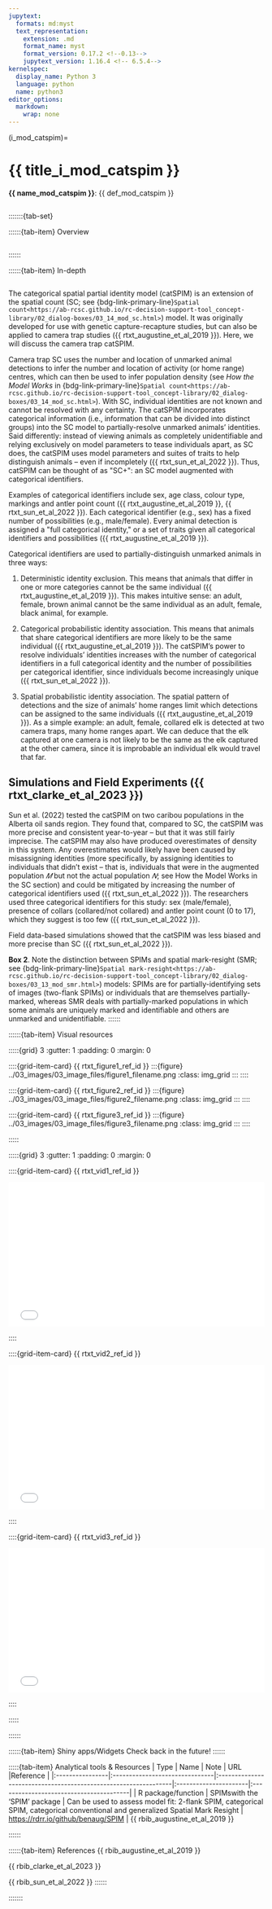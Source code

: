 ```yaml
---
jupytext:
  formats: md:myst
  text_representation:
    extension: .md
    format_name: myst
    format_version: 0.17.2 <!--0.13-->
    jupytext_version: 1.16.4 <!-- 6.5.4-->
kernelspec:
  display_name: Python 3
  language: python
  name: python3
editor_options:
  markdown:
    wrap: none
---
```

(i_mod_catspim)=
# {{ title_i_mod_catspim }}

<!--
:::{hint}
replace me with text
:::
-->

**{{ name_mod_catspim }}**: {{ def_mod_catspim }}
```{include} pro_con_assump/mod_catspim_apc.md
```

:::::::{tab-set}

::::::{tab-item} Overview
```{include} include/00_coming_soon.md
```
::::::

::::::{tab-item} In-depth
```{include} include/note_adapted_clarke_et_al_2023.md
```

The categorical spatial partial identity model (catSPIM) is an extension of the spatial count (SC; see {bdg-link-primary-line}`Spatial count<https://ab-rcsc.github.io/rc-decision-support-tool_concept-library/02_dialog-boxes/03_14_mod_sc.html>`) model. It was originally developed for use with genetic capture-recapture studies, but can also be applied to camera trap studies ({{ rtxt_augustine_et_al_2019 }}). Here, we will discuss the camera trap catSPIM.

Camera trap SC uses the number and location of unmarked animal detections to infer the number and location of activity (or home range) centres, which can then be used to infer population density (see *How the Model Works* in {bdg-link-primary-line}`Spatial count<https://ab-rcsc.github.io/rc-decision-support-tool_concept-library/02_dialog-boxes/03_14_mod_sc.html>`). With SC, individual identities are not known and cannot be resolved with any certainty. The catSPIM incorporates categorical information (i.e., information that can be divided into distinct groups) into the SC model to partially-resolve unmarked animals’ identities. Said differently: instead of viewing animals as completely unidentifiable and relying exclusively on model parameters to tease individuals apart, as SC does, the catSPIM uses model parameters and suites of traits to help distinguish animals – even if incompletely ({{ rtxt_sun_et_al_2022 }}). Thus, catSPIM can be thought of as "SC+": an SC model augmented with categorical identifiers.

Examples of categorical identifiers include sex, age class, colour type, markings and antler point count ({{ rtxt_augustine_et_al_2019 }}, {{ rtxt_sun_et_al_2022 }}). Each categorical identifier (e.g., sex) has a fixed number of possibilities (e.g., male/female). Every animal detection is assigned a "full categorical identity," or a set of traits given all categorical identifiers and possibilities ({{ rtxt_augustine_et_al_2019 }}).

Categorical identifiers are used to partially-distinguish unmarked animals in three ways:

1) Deterministic identity exclusion. This means that animals that differ in one or more categories cannot be the same individual ({{ rtxt_augustine_et_al_2019 }}). This makes intuitive sense: an adult, female, brown animal cannot be the same individual as an adult, female, black animal, for example.

2) Categorical probabilistic identity association. This means that animals that share categorical identifiers are more likely to be the same individual ({{ rtxt_augustine_et_al_2019 }}). The catSPIM’s power to resolve individuals’ identities increases with the number of categorical identifiers in a full categorical identity and the number of possibilities per categorical identifier, since individuals become increasingly unique ({{ rtxt_sun_et_al_2022 }}).
3) Spatial probabilistic identity association. The spatial pattern of detections and the size of animals’ home ranges limit which detections can be assigned to the same individuals ({{ rtxt_augustine_et_al_2019 }}). As a simple example: an adult, female, collared elk is detected at two camera traps, many home ranges apart. We can deduce that the elk captured at one camera is not likely to be the same as the elk captured at the other camera, since it is improbable an individual elk would travel that far.

## Simulations and Field Experiments ({{ rtxt_clarke_et_al_2023 }})

Sun et al. (2022) tested the catSPIM on two caribou populations in the Alberta oil sands region. They found that, compared to SC, the catSPIM was more precise and consistent year-to-year – but that it was still fairly imprecise. The catSPIM may also have produced overestimates of density in this system. Any overestimates would likely have been caused by misassigning identities (more specifically, by assigning identities to individuals that didn’t exist – that is, individuals that were in the augmented population *𝑀* but not the actual population *𝑁*; see How the Model Works in the SC section) and could be mitigated by increasing the number of categorical identifiers used ({{ rtxt_sun_et_al_2022 }}). The researchers used three categorical identifiers for this study: sex (male/female), presence of collars (collared/not collared) and antler point count (0 to 17), which they suggest is too few ({{ rtxt_sun_et_al_2022 }}).

Field data-based simulations showed that the catSPIM was less biased and more precise than SC ({{ rtxt_sun_et_al_2022 }}).

**Box 2**. Note the distinction between SPIMs and spatial mark-resight (SMR; see {bdg-link-primary-line}`Spatial mark-resight<https://ab-rcsc.github.io/rc-decision-support-tool_concept-library/02_dialog-boxes/03_13_mod_smr.html>`) models: SPIMs are for partially-identifying sets of images (two-flank SPIMs) or individuals that are themselves partially-marked, whereas SMR deals with partially-marked populations in which some animals are uniquely marked and identifiable and others are unmarked and unidentifiable.
::::::

::::::{tab-item} Visual resources

:::::{grid} 3
:gutter: 1
:padding: 0
:margin: 0

::::{grid-item-card} {{ rtxt_figure1_ref_id }}
:::{figure} ../03_images/03_image_files/figure1_filename.png
:class: img_grid
:::
::::

::::{grid-item-card} {{ rtxt_figure2_ref_id }}
:::{figure} ../03_images/03_image_files/figure2_filename.png
:class: img_grid
:::
::::

::::{grid-item-card} {{ rtxt_figure3_ref_id }}
:::{figure} ../03_images/03_image_files/figure3_filename.png
:class: img_grid
:::
::::

:::::

:::::{grid} 3
:gutter: 1
:padding: 0
:margin: 0

::::{grid-item-card} {{ rtxt_vid1_ref_id }}
<div><div style="position:relative;padding-top:56.25%;"><iframe src="vid1_url" loading="lazy" frameborder="0" allowfullscreen style="position:absolute;top:0;left:0;width:100%;height:100%;"></iframe></div></div>

::::

::::{grid-item-card} {{ rtxt_vid2_ref_id }}
<div><div style="position:relative;padding-top:56.25%;"><iframe src="vid2_url" loading="lazy" frameborder="0" allowfullscreen style="position:absolute;top:0;left:0;width:100%;height:100%;"></iframe></div></div>

::::

::::{grid-item-card} {{ rtxt_vid3_ref_id }}
<div><div style="position:relative;padding-top:56.25%;"><iframe src="vid3_url" loading="lazy" frameborder="0" allowfullscreen style="position:absolute;top:0;left:0;width:100%;height:100%;"></iframe></div></div>

::::

:::::

::::::

::::::{tab-item} Shiny apps/Widgets
Check back in the future!
::::::

:::::{tab-item} Analytical tools & Resources
| Type | Name | Note | URL |Reference |
|:----------------|:-------------------------------|:----------------------------------------------------------------|:----------------------|:----------------------------------------|
| R package/function | SPIMswith the ‘SPIM’ package | Can be used to assess model fit: 2-flank SPIM, categorical SPIM, categorical conventional and generalized Spatial Mark Resight | <https://rdrr.io/github/benaug/SPIM> | {{ rbib_augustine_et_al_2019 }}
<!-- END_RESOURCE_TABLE -->
::::::

::::::{tab-item} References
{{ rbib_augustine_et_al_2019 }}

{{ rbib_clarke_et_al_2023 }}

{{ rbib_sun_et_al_2022 }}
::::::

:::::::